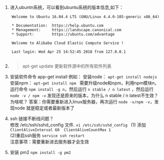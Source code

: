 1. 进入ubuntn系统，可以看到ubuntu系统的版本信息,如下：

```
    Welcome to Ubuntu 16.04.4 LTS (GNU/Linux 4.4.0-105-generic x86_64)

    * Documentation:  https://help.ubuntu.com
    * Management:     https://landscape.canonical.com
    * Support:        https://ubuntu.com/advantage

    Welcome to Alibaba Cloud Elastic Compute Service !

    Last login: Wed Apr 25 14:52:45 2018 from 127.0.0.1
    
```
2. > apt-get update  更新软件源中的所有软件列表 

3.  安装软件命令 app-get install   例如：
    安装node： ``` apt-get install nodejs  ``` 
    安装npm： ``` apt-get install npm  ``` 
    需要升级node和npm，利用npm模块n，运行命令 ``` npm install -g n ```，然后运行 ``` n stable / n latest ``` ，然后运行 ``` node -v / npm -v ``` 发现还是原来的版本，为什么 n stable / n latest不生效？为啥呢？ 答案：你需要重新进入linux服务器，再次运行 ``` node -v/npm -v ```，发现node 就是稳定或者最新版本了

4.  ssh 链接不断线问题？  
    修改 /etc/ssh/sshd_config 文件. ``` vi /etc/ssh/sshd_config  ```
    (1) 添加  ``` ClientAliveInterval 60  ClientAliveCountMax 1 ```  
    (2)重启ssh服务  ``` service ssh restart  ```  
    注意事项：需要重新进去服务器才会生效

5.  安装 pm2  ``` npm install -g pm2 ```